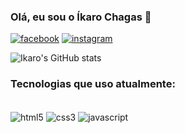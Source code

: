 ### Olá, eu sou o Íkaro Chagas 🤙

[![facebook](https://img.shields.io/badge/Facebook-1877F2?style=for-the-badge&logo=facebook&logoColor=white
)](https://www.facebook.com/ikarochagas/)
[![instagram](https://img.shields.io/badge/Instagram-E4405F?style=for-the-badge&logo=instagram&logoColor=white
)](https://www.instagram.com/ikarochagas/)

![Ikaro's GitHub stats](https://github-readme-stats.vercel.app/api?username=IkaroChagas&show_icons=true&theme=onedark)

### Tecnologias que uso atualmente:

<div style= "display: inline-block"><br/>
<img align="center" alt="html5" src="https://img.shields.io/badge/HTML5-E34F26?style=for-the-badge&logo=html5&logoColor=white">
<img align="center" alt="css3" src="https://img.shields.io/badge/CSS3-1572B6?style=for-the-badge&logo=css3&logoColor=white">
<img align="center" alt="javascript" src="https://img.shields.io/badge/JavaScript-F7DF1E?style=for-the-badge&logo=javascript&logoColor=black">
</div>

